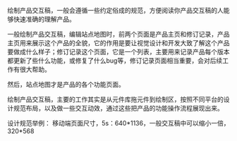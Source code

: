 绘制产品交互稿，一般会遵循一些约定俗成的规范，方便阅读你产品交互稿的人能够快速准确的理解产品。

一般绘制产品交互稿，编辑站点地图时，前两个页面是产品主页和修订记录，产品主页用来展示这个产品的全貌，它的作用是要让视觉设计和开发大致了解这个产品要做成什么样子；修订记录这个页面，它是一个列表，主要用来记录产品每个版本都更新了些什么功能，或修复了什么bug等，修订记录页面相当重要，会对后续工作有很大帮助。

然后，站点地图才是产品的各个功能页面。

绘制产品交互稿，主要的工作其实是从元件库拖元件到绘制区，按照不同平台的设计规范布局，以及做一些交互动效，通过这些把产品的功能操作流程展现出来。

设计规范举例：
移动端页面尺寸，5s：640\*1136，一般交互稿中可以缩小一倍，320\*568
